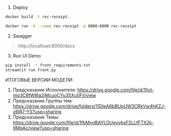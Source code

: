 1. Deploy

```sh
docker build -t rec-receipt. 
```
```sh
docker run -d --name rec-receipt -p 8000:8000 rec-receipt  
```

2. Swagger
> http://localhost:8000/docs

3. Run UI Demo
```sh
pip install -r front_requirements.txt
streamlit run front.py
``` 


ИТОГОВЫЕ ВЕРСИИ МОДЕЛИ:
1) Предсказание Исполнителя: https://drive.google.com/file/d/1Ilvt-mq3C8fW8la2iMcuoCYu35Xu0Fjl/view
2) Предсказание Группы тем: https://drive.google.com/drive/folders/11DleA6bBUpUW3CRkVw4hKZJ-z6lR7-YS?usp=sharing
3) Предсказание Темы: https://drive.google.com/file/d/1fbMygBAYLOUgvybxF2LLfFTX2k-9MpAc/view?usp=sharing

